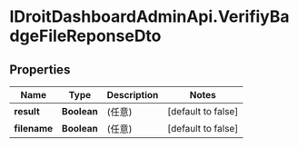 # IDroitDashboardAdminApi.VerifiyBadgeFileReponseDto

## Properties
Name | Type | Description | Notes
------------ | ------------- | ------------- | -------------
**result** | **Boolean** | (任意)  | [default to false]
**filename** | **Boolean** | (任意)  | [default to false]
